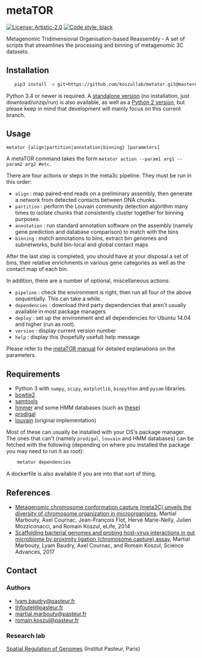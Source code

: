 # metaTOR

[![License: Artistic-2.0](https://img.shields.io/badge/License-GPL%203-0298c3.svg)](https://opensource.org/licenses/GPL-3.0)
[![Code style: black](https://img.shields.io/badge/code%20style-black-000000.svg)](https://github.com/ambv/black)

Metagenomic Tridimensional Organisation-based Reassembly - A set of scripts that streamlines the processing and binning of metagenomic 3C datasets.

## Installation

```sh
   pip3 install -e git+https://github.com/koszullab/metator.git@master#egg=metator
```

Python 3.4 or newer is required. A [standalone
version](https://github.com/koszullab/metaTOR/tree/python3-standalone) (no
installation, just download/unzip/run) is also available, as well as a [Python
2 version](https://github.com/koszullab/metaTOR/tree/python2), but please keep
in mind that development will mainly focus on this current branch.

## Usage

    metator {align|partition|annotation|binning} [parameters]

A metaTOR command takes the form ```metator action --param1 arg1 --param2
arg2 #etc.```

There are four actions or steps in the meta3c pipeline. They must be run in this order:

* ```align``` : map paired-end reads on a preliminary assembly, then generate a network from
 detected contacts between DNA chunks.
* ```partition``` : perform the Louvain community detection algorithm many times to isolate
     chunks that consistently cluster together for binning purposes.
* ```annotation``` : run standard annotation software on the assembly (namely gene prediction
      and database comparison) to match with the bins
* ```binning``` : match annotations to bins, extract bin genomes and subnetworks, build bin-local
   and global contact maps

After the last step is completed, you should have at your disposal a set of bins, their relative
enrichments in various gene categories as well as the contact map of each bin.

In addition, there are a number of optional, miscellaneous actions:

* ```pipeline``` : check the environment is right, then run all four of the above sequentially.
    This can take a while.
* ```dependencies``` : download third party dependencies that aren't usually
  available in most package managers
* ```deploy``` : set up the environment and all dependencies for Ubuntu 14.04
  and higher (run as root).
* ```version``` : display current version number
* ```help``` : display this (hopefully useful) help message

Please refer to the [metaTOR manual](https://github.com/koszullab/metaTOR/meta3c_manual.pdf) for detailed explanations on the parameters.

## Requirements

* Python 3 with ```numpy```, ```scipy```, ```matplotlib```, ```biopython``` and
  ```pysam``` libraries.
* [bowtie2](http://bowtie-bio.sourceforge.net/bowtie2/index.shtml)
* [samtools](http://www.htslib.org/)
* [hmmer](http://hmmer.org/) and some HMM databases (such as [these](http://dl.pasteur.fr/fop/LItxiFe9/hmm_databases.tgz))
* [prodigal](https://github.com/hyattpd/Prodigal)
* [louvain](https://sourceforge.net/projects/louvain/) (original
    implementation)

Most of these can usually be installed with your OS's package manager. The ones
that can't (namely ```prodigal```, ```louvain``` and HMM databases) can be
  fetched with the following (depending on where you installed the package you
  may need to run it as root):

```sh
    metator dependencies
```

A dockerfile is also available if you are into that sort of thing.

## References

* [Metagenomic chromosome conformation capture (meta3C) unveils the diversity of chromosome organization in microorganisms](https://www.ncbi.nlm.nih.gov/pmc/articles/PMC4381813/), Martial Marbouty, Axel Cournac, Jean-François Flot, Hervé Marie-Nelly, Julien Mozziconacci, and Romain Koszul, eLife, 2014
* [Scaffolding bacterial genomes and probing host-virus interactions in gut microbiome by proximity ligation (chromosome capture) assay](https://www.ncbi.nlm.nih.gov/pmc/articles/PMC5315449/), Martial Marbouty, Lyam Baudry, Axel Cournac, and Romain Koszul, Science Advances, 2017

## Contact

### Authors

* lyam.baudry@pasteur.fr
* thfoutel@pasteur.fr
* martial.marbouty@pasteur.fr
* romain.koszul@pasteur.fr

### Research lab

[Spatial Regulation of Genomes](https://research.pasteur.fr/en/team/spatial-regulation-of-genomes/) (Institut Pasteur, Paris)